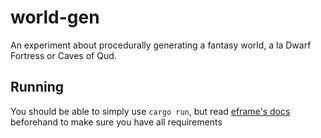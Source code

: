 # world-gen
An experiment about procedurally generating a fantasy world, a la Dwarf Fortress or Caves of Qud.

## Running
You should be able to simply use `cargo run`, but read [eframe's docs](https://github.com/emilk/egui/tree/master/crates/eframe) beforehand to make sure you have all requirements